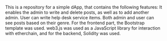 This is a repository for a simple dApp, that contains the following features:
It enables the admin to write and delete posts, as well as to add another admin.
User can write help desk service items.
Both admin and user can see posts based on their genre.
For the frontend part, the Bootstrap template was used. web3.js was used as a JavaScript library for interaction with etherchain, and for the backend, Solidity was used. 

